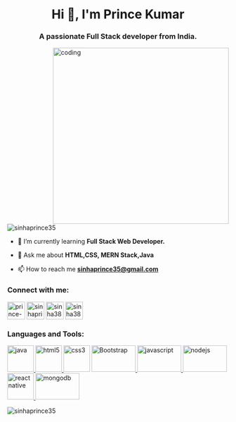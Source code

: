 <h1 align="center">Hi 👋, I'm Prince Kumar</h1>
<h3 align="center">A passionate Full Stack developer from India.</h3>
<img align="right" alt="coding" width="400" src="https://user-images.githubusercontent.com/112944356/196230745-b327fcfe-c843-4892-83db-71522007f408.gif">
<!-- <img align="left" alt="coding" width="200" src="https://camo.githubusercontent.com/db0a55a9e897894470b2e1b8a934da5c32545cdce892ebb9424a4a6b1ef64267/68747470733a2f2f7777772e64616d696573746563686e6f6c6f676965732e636f6d2f696d672f70726f6772616d6d65722e676966"> -->


<p align="left"> <img src="https://komarev.com/ghpvc/?username=sinhaprince35&label=Profile%20views&color=0e75b6&style=flat" alt="sinhaprince35" /> </p>

- 🌱 I’m currently learning **Full Stack Web Developer.**

- 💬 Ask me about **HTML,CSS, MERN Stack,Java**

- 📫 How to reach me **sinhaprince35@gmail.com**

<h3 align="left">Connect with me:</h3>
<p align="left">
<a href="https://linkedin.com/in/prince-sinha-a6849831" target="blank"><img align="center" src="https://www.vectorlogo.zone/logos/linkedin/linkedin-icon.svg" alt="prince-sinha-a6849831" height="40" width="40" /></a>
<a href="https://fb.com/sinhaprince35" target="blank"><img align="center" src="https://www.vectorlogo.zone/logos/facebook/facebook-official.svg" alt="sinhaprince35" height="40" width="40" /></a>
<a href="https://instagram.com/sinha38" target="blank"><img align="center" src="https://www.vectorlogo.zone/logos/instagram/instagram-icon.svg" alt="sinha38" height="40" width="40" /></a>
<a href="https://github.com/sinhaprince35" target="blank"><img align="center" src="https://www.vectorlogo.zone/logos/github/github-tile.svg" alt="sinha38" height="40" width="40" /></a>
</p>

<h3 align="left">Languages and Tools:</h3>
</a> 
 <a href="https://www.java.com" target="_blank" rel="noreferrer"> <img src="https://www.vectorlogo.zone/logos/java/java-icon.svg" alt="java" width="60" height="60"/></a><a href="https://www.w3.org/html/" target="_blank" rel="noreferrer"> <img src="https://www.vectorlogo.zone/logos/w3_html5/w3_html5-icon.svg" alt="html5" width="60" height="60"/> </a><a href="https://www.w3schools.com/css/" target="_blank" rel="noreferrer"> <img src="https://www.vectorlogo.zone/logos/w3_css/w3_css-icon.svg" alt="css3" width="60" height="60"/></a> <a href="https://getbootstrap.com/" target="_blank" rel="noreferrer"> <img src="https://www.vectorlogo.zone/logos/getbootstrap/getbootstrap-ar21.svg" alt="Bootstrap" width="100" height="60"/></a><a href="https://developer.mozilla.org/en-US/docs/Web/JavaScript" target="_blank" rel="noreferrer"> <img src="https://www.vectorlogo.zone/logos/javascript/javascript-ar21.svg" alt="javascript" width="100" height="60"/> </a> <a href="https://nodejs.org" target="_blank" rel="noreferrer"> <img src="https://www.vectorlogo.zone/logos/nodejs/nodejs-ar21.svg" alt="nodejs" width="100" height="60"/> </a><a href="https://reactnative.dev/" target="_blank" rel="noreferrer"> <img src="https://reactnative.dev/img/header_logo.svg" alt="reactnative" width="60" height="60"/> </a><a href="https://www.mongodb.com/" target="_blank" rel="noreferrer"> <img src="https://www.vectorlogo.zone/logos/mongodb/mongodb-ar21.svg" alt="mongodb" width="100" height="60"/> </a></p>

<!-- <p><img align="left" src="https://github-readme-stats.vercel.app/api/top-langs?username=sinhaprince35&show_icons=true&locale=en&layout=compact" alt="sinhaprince35" /></p>

<p>&nbsp;<img align="center" src="https://github-readme-stats.vercel.app/api?username=sinhaprince35&show_icons=true&locale=en" alt="sinhaprince35" /></p> -->

<p><img align="center" src="https://github-readme-streak-stats.herokuapp.com/?user=sinhaprince35&" alt="sinhaprince35" /></p>
